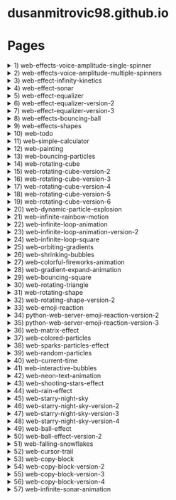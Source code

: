 # dusanmitrovic98.github.io

# Pages

<!--

<details>
<summary>grey-flow</summary>
[link](https://dusanmitrovic98.github.io/grey-flow)
-->
<!-- Description of the grey-flow project. -->
<!--
</details>

-->

<details>

<summary>1) web-effects-voice-amplitude-single-spinner</summary>
  
  [link](https://dusanmitrovic98.github.io/web-effects-voice-amplitude-single-spinner)
  
<!-- Description of the web-effects-voice-amplitude-single-spinner project. -->

</details>

<details>
  
<summary>2) web-effects-voice-amplitude-multiple-spinners</summary>
  
  [link](https://dusanmitrovic98.github.io/web-effects-voice-amplitude-multiple-spinners)
  
<!-- Description of the web-effects-voice-amplitude-multiple-spinners project. -->
  
</details>

<details>
  
<summary>3) web-effect-infinity-kinetics</summary>
  
  [link](https://dusanmitrovic98.github.io/web-effect-infinity-kinetics) 
  
<!-- Description of the web-effects-voice-amplitude-multiple-spinners project. -->
  
</details>

<details>
<summary>4) web-effect-sonar</summary>

[link](https://dusanmitrovic98.github.io/web-effect-sonar)

<!-- Description of the web-effect-sonar project. -->

</details>

<details>
<summary>5) web-effect-equalizer</summary>

[link](https://dusanmitrovic98.github.io/web-effect-equalizer)

<!-- Description of the web-effect-equalizer project. -->

</details>

<details>
<summary>6) web-effect-equalizer-version-2</summary>

[link](https://dusanmitrovic98.github.io/web-effect-equalizer-version-2)

<!-- Description of the web-effect-equalizer-version-2 project. -->

</details>

<details>
  
<summary>7) web-effect-equalizer-version-3</summary>

[link](https://dusanmitrovic98.github.io/web-effect-equalizer-version-3)

<!-- Description of the web-effect-equalizer-version-3 project. -->

</details>

<details>
  
<summary>8) web-effects-bouncing-ball</summary>

[link](https://dusanmitrovic98.github.io/web-effects-bouncing-ball)

<!-- Description of the web-effects-bouncing-ball project. -->

</details>

<details>
  
<summary>9) web-effects-shapes</summary>

[link](https://dusanmitrovic98.github.io/web-effects-shapes)

<!-- Description of the web-effects-shapes project. -->

</details>

<details>
  
<summary>10) web-todo</summary>

[link](https://dusanmitrovic98.github.io/web-todo)

<!-- Description of the web-todo project. -->

</details>

<details>
  
<summary>11) web-simple-calculator</summary>

[link](https://dusanmitrovic98.github.io/web-simple-calculator)

<!-- Description of the web-simple-calculator project. -->

</details>

<details>
  
<summary>12) web-painting</summary>

[link](https://dusanmitrovic98.github.io/web-painting)

<!-- Description of the web-spainting project. -->

</details>

<details>
  
<summary>13) web-bouncing-particles</summary>

[link](https://dusanmitrovic98.github.io/web-bouncing-particles)

<!-- Description of the web-bouncing-particles project. -->

</details>

<details>
  
<summary>14) web-rotating-cube</summary>

[link](https://dusanmitrovic98.github.io/web-rotating-cube)

<!-- Description of the web-rotating-cube project. -->

</details>

<details>
  
<summary>15) web-rotating-cube-version-2</summary>

[link](https://dusanmitrovic98.github.io/web-rotating-cube-version-2)

<!-- Description of the web-rotating-cube-version-2 project. -->

</details>

<details>
  
<summary>16) web-rotating-cube-version-3</summary>

[link](https://dusanmitrovic98.github.io/web-rotating-cube-version-3)

<!-- Description of the web-rotating-cube-version-3 project. -->

</details>

<details>
  
<summary>17) web-rotating-cube-version-4</summary>

[link](https://dusanmitrovic98.github.io/web-rotating-cube-version-4)

<!-- Description of the web-rotating-cube-version-4 project. -->

</details>

<details>
  
<summary>18) web-rotating-cube-version-5</summary>

[link](https://dusanmitrovic98.github.io/web-rotating-cube-version-5)

<!-- Description of the web-rotating-cube-version-5 project. -->

</details>

<details>
  
<summary>19) web-rotating-cube-version-6</summary>

[link](https://dusanmitrovic98.github.io/web-rotating-cube-version-6)

<!-- Description of the web-rotating-cube-version-6 project. -->

</details>

<details>
  
<summary>20) web-dynamic-particle-explosion</summary>

[link](https://dusanmitrovic98.github.io/web-dynamic-particle-explosion)

<!-- Description of the web-dynamic-particle-explosion project. -->

</details>

<details>
  
<summary>21) web-infinite-rainbow-motion</summary>

[link](https://dusanmitrovic98.github.io/web-infinite-rainbow-motion)

<!-- Description of the web-infinite-rainbow-motion project. -->

</details>

<details>
  
<summary>22) web-infinite-loop-animation</summary>

[link](https://dusanmitrovic98.github.io/web-infinite-loop-animation)

<!-- Description of the web-infinite-loop-animation project. -->

</details>

<details>
  
<summary>23) web-infinite-loop-animation-version-2</summary>

[link](https://dusanmitrovic98.github.io/web-infinite-loop-animation-version-2)

<!-- Description of the web-infinite-loop-animation-version-2 project. -->

</details>

<details>
  
<summary>24) web-infinite-loop-square</summary>

[link](https://dusanmitrovic98.github.io/web-infinite-loop-square)

<!-- Description of the web-infinite-loop-square project. -->

</details>

<details>
  
<summary>25) web-orbiting-gradients</summary>

[link](https://dusanmitrovic98.github.io/web-orbiting-gradients)

<!-- Description of the web-orbiting-gradients project. -->

</details>

<details>
  
<summary>26) web-shrinking-bubbles</summary>

[link](https://dusanmitrovic98.github.io/web-shrinking-bubbles)

<!-- Description of the web-shrinking-bubbles project. -->

</details>

<details>
  
<summary>27) web-colorful-fireworks-animation</summary>

[link](https://dusanmitrovic98.github.io/web-colorful-fireworks-animation)

<!-- Description of the web-colorful-fireworks-animation project. -->

</details>

<details>
  
<summary>28) web-gradient-expand-animation</summary>

[link](https://dusanmitrovic98.github.io/web-gradient-expand-animation)

<!-- Description of the web-gradient-expand-animation project. -->

</details>

<details>
  
<summary>29) web-bouncing-square</summary>

[link](https://dusanmitrovic98.github.io/web-bouncing-square)

<!-- Description of the web-bouncing-square project. -->

</details>

<details>
  
<summary>30) web-rotating-triangle</summary>

[link](https://dusanmitrovic98.github.io/web-rotating-triangle)

<!-- Description of the web-rotating-triangle project. -->

</details>

<details>
  
<summary>31) web-rotating-shape</summary>

[link](https://dusanmitrovic98.github.io/web-rotating-shape)

<!-- Description of the web-rotating-shape project. -->

</details>

<details>
  
<summary>32) web-rotating-shape-version-2</summary>

[link](https://dusanmitrovic98.github.io/web-rotating-shape-version-2)

<!-- Description of the web-rotating-shape-version-2 project. -->

</details>

<details>
  
<summary>33) web-emoji-reaction</summary>

[link](https://dusanmitrovic98.github.io/web-emoji-reaction)

<!-- Description of the web-emoji-reaction project. -->

</details>

<details>
  
<summary>34) python-web-server-emoji-reaction-version-2</summary>

[link](https://dusanmitrovic98.github.io/python-web-server-emoji-reaction-version-2)

<!-- Description of the python-web-server-emoji-reaction-version-2 project. -->

</details>

<details>
  
<summary>35) python-web-server-emoji-reaction-version-3</summary>

[link](https://dusanmitrovic98.github.io/python-web-server-emoji-reaction-version-3)

<!-- Description of the python-web-server-emoji-reaction-version-3 project. -->

</details>

<details>
  
<summary>36) web-matrix-effect</summary>

[link](https://dusanmitrovic98.github.io/web-matrix-effect)

<!-- Description of the web-matrix-effect project. -->

</details>

<details>
  
<summary>37) web-colored-particles</summary>

[link](https://dusanmitrovic98.github.io/web-colored-particles)

<!-- Description of the web-colored-particles project. -->

</details>

<details>
  
<summary>38) web-sparks-particles-effect</summary>

[link](https://dusanmitrovic98.github.io/web-sparks-particles-effect)

<!-- Description of the web-sparks-particles-effect project. -->

</details>

<details>
  
<summary>39) web-random-particles</summary>

[link](https://dusanmitrovic98.github.io/web-random-particles)

<!-- Description of the web-random-particles project. -->

</details>

<details>
  
<summary>40) web-current-time</summary>

[link](https://dusanmitrovic98.github.io/web-current-time)

<!-- Description of the web-current-time project. -->

</details>

<details>

<summary>41) web-interactive-bubbles</summary>

[link](https://dusanmitrovic98.github.io/web-interactive-bubbles)

<!-- Description of the web-interactive-bubbles project. -->

</details>

<details>

<summary>42) web-neon-text-animation</summary>

[link](https://dusanmitrovic98.github.io/web-neon-text-animation)

<!-- Description of the web-neon-text-animation project. -->

</details>

<details>

<summary>43) web-shooting-stars-effect</summary>

[link](https://dusanmitrovic98.github.io/web-shooting-stars-effect)

<!-- Description of the web-shooting-stars-effect project. -->

</details>

<details>

<summary>44) web-rain-effect</summary>

[link](https://dusanmitrovic98.github.io/web-rain-effect)

<!-- Description of the web-rain-effect project. -->

</details>

<details>

<summary>45) web-starry-night-sky</summary>

[link](https://dusanmitrovic98.github.io/web-starry-night-sky)

<!-- Description of the web-starry-night-sky project. -->

</details>

<details>

<summary>46) web-starry-night-sky-version-2</summary>

[link](https://dusanmitrovic98.github.io/web-starry-night-sky-version-2)

<!-- Description of the web-starry-night-sky-version-2 project. -->

</details>

<details>

<summary>47) web-starry-night-sky-version-3</summary>

[link](https://dusanmitrovic98.github.io/web-starry-night-sky-version-3)

<!-- Description of the web-starry-night-sky-version-3 project. -->

</details>

<details>

<summary>48) web-starry-night-sky-version-4</summary>

[link](https://dusanmitrovic98.github.io/web-starry-night-sky-version-4)

<!-- Description of the web-starry-night-sky-version-4 project. -->

</details>

<details>

<summary>49) web-ball-effect</summary>

[link](https://dusanmitrovic98.github.io/web-ball-effect)

<!-- Description of the web-ball-effect project. -->

</details>

<details>

<summary>50) web-ball-effect-version-2</summary>

[link](https://dusanmitrovic98.github.io/web-ball-effect-version-2)

<!-- Description of the web-ball-effect-version-2 project. -->

</details>

<details>

<summary>51) web-falling-snowflakes</summary>

[link](https://dusanmitrovic98.github.io/web-falling-snowflakes)

<!-- Description of the web-falling-snowflakes project. -->

</details>

<details>

<summary>52) web-cursor-trail</summary>

[link](https://dusanmitrovic98.github.io/web-cursor-trail)

<!-- Description of the web-cursor-trail project. -->

</details>

<details>

<summary>53) web-copy-block</summary>

[link](https://dusanmitrovic98.github.io/web-copy-block)

<!-- Description of the web-copy-block project. -->

</details>

<details>

<summary>54) web-copy-block-version-2</summary>

[link](https://dusanmitrovic98.github.io/web-copy-block-version-2)

<!-- Description of the web-copy-block-version-2 project. -->

</details>

<details>

<summary>55) web-copy-block-version-3</summary>

[link](https://dusanmitrovic98.github.io/web-copy-block-version-3)

<!-- Description of the web-copy-block-version-3 project. -->

</details>

<details>

<summary>56) web-copy-block-version-4</summary>

[link](https://dusanmitrovic98.github.io/web-copy-block-version-4)

<!-- Description of the web-copy-block-version-4 project. -->

</details>

<details>

<summary>57) web-infinite-sonar-animation</summary>

[link](https://dusanmitrovic98.github.io/web-infinite-sonar-animation)

<!-- Description of the web-infinite-sonar-animation project. -->

</details>
